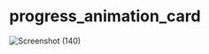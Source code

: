 # progress_animation_card
![Screenshot (140)](https://user-images.githubusercontent.com/55022376/93165709-6f8e9300-f73a-11ea-9061-d1b6797958a8.png)
